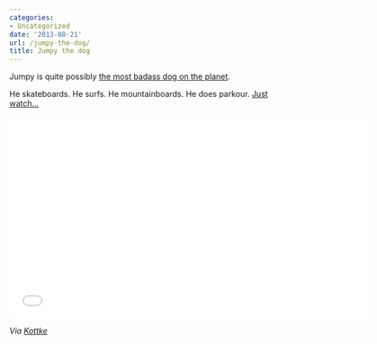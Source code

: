 ```yaml
---
categories:
- Uncategorized
date: '2013-08-21'
url: /jumpy-the-dog/
title: Jumpy the dog
---
```


Jumpy is quite possibly <a href="https://www.youtube.com/watch?v=lZNPYBVUMe8">the most badass dog on the planet</a>.

He skateboards. He surfs. He mountainboards. He does parkour. <a href="https://www.youtube.com/watch?v=lZNPYBVUMe8">Just watch...</a>

<iframe width="640" height="360" src="//www.youtube.com/embed/lZNPYBVUMe8?rel=0" frameborder="0" allowfullscreen></iframe>

<em>Via <a href="http://kottke.org/13/08/jumpy-the-amazing-super-dog">Kottke</a></em>
